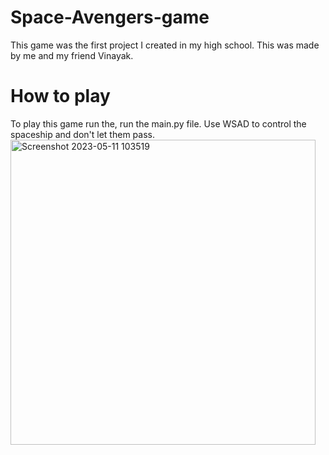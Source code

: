 # Space-Avengers-game
This game was the first project I created in my high school. This was made by me and my friend Vinayak.

# How to play
To play this game run the, run the main.py file.
Use WSAD to control the spaceship and don't let them pass.
<img width="488" alt="Screenshot 2023-05-11 103519" src="https://github.com/devbabbar7/Space-Avengers-game/assets/77525647/e9155314-9ffb-4d8d-a57d-42f94e59b3a9">
